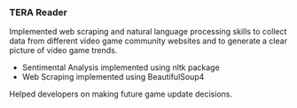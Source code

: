 ### TERA Reader

Implemented web scraping and natural language processing skills to collect data from different video game
community websites and to generate a clear picture of video game trends. 

 * Sentimental Analysis implemented using nltk package
 * Web Scraping implemented using BeautifulSoup4

Helped developers on making future
game update decisions.

